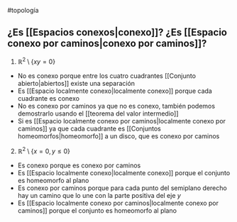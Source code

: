 #topología 

## ¿Es [[Espacios conexos|conexo]]? ¿Es [[Espacio conexo por caminos|conexo por caminos]]?

1. $\mathbb{R}^2 \setminus  \{xy = 0\}$

- No es conexo porque entre los cuatro cuadrantes [[Conjunto abierto|abiertos]] existe una separación
- Es [[Espacio localmente conexo|localmente conexo]] porque cada cuadrante es conexo
- No es conexo por caminos ya que no es conexo, también podemos demostrarlo usando el [[teorema del valor intermedio]]
- Si es [[Espacio localmente conexo por caminos|localmente conexo por caminos]] ya que cada cuadrante es [[Conjuntos homeomorfos|homeomorfo]] a un disco, que es conexo por caminos

2. $\mathbb{R}^2 \setminus \{x=0, y \leq 0\}$

- Es conexo porque es conexo por caminos
- Es [[Espacio localmente conexo|localmente conexo]] porque el conjunto es homeomorfo al plano
- Es conexo por caminos porque para cada punto del semiplano derecho hay un camino que lo une con la parte positiva del eje $y$
- Es [[Espacio localmente conexo por caminos|localmente conexo por caminos]] porque el conjunto es homeomorfo al plano
